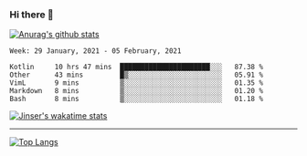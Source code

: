 ### Hi there 👋

[![Anurag's github stats](https://github-readme-stats.vercel.app/api?username=jinserrr&show_icons=true)](https://github.com/anuraghazra/github-readme-stats)


<!--START_SECTION:waka-->
```text
Week: 29 January, 2021 - 05 February, 2021

Kotlin     10 hrs 47 mins  ██████████████████████░░░   87.38 % 
Other      43 mins         █▒░░░░░░░░░░░░░░░░░░░░░░░   05.91 % 
VimL       9 mins          ▒░░░░░░░░░░░░░░░░░░░░░░░░   01.35 % 
Markdown   8 mins          ▒░░░░░░░░░░░░░░░░░░░░░░░░   01.20 % 
Bash       8 mins          ▒░░░░░░░░░░░░░░░░░░░░░░░░   01.18 % 
```
<!--END_SECTION:waka-->

[![Jinser's wakatime stats](https://github-readme-stats.vercel.app/api/wakatime?username=jinser)](https://github.com/anuraghazra/github-readme-stats)

***

[![Top Langs](https://github-readme-stats.vercel.app/api/top-langs/?username=jinserrr)](https://github.com/anuraghazra/github-readme-stats)
